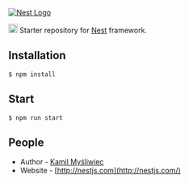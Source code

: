 [![Nest Logo](http://kamilmysliwiec.com/public/nest-logo.png)](http://kamilmysliwiec.com/)

<img src="https://3.bp.blogspot.com/-k40XrUFYB2s/Vyxk3KpBsOI/AAAAAAAAEVk/AyTusSEPjsg7226HHtWdbOR0CAvNsx0kQCLcB/s1600/Unofficial_JavaScript_logo_2.svg.png" width="18">  Starter repository for [Nest](https://github.com/kamilmysliwiec/nest) framework.

## Installation

```
$ npm install
```

## Start

```
$ npm run start
```

## People

- Author - [Kamil Myśliwiec](http://kamilmysliwiec.com)
- Website - [http://nestjs.com](http://nestjs.com/)
